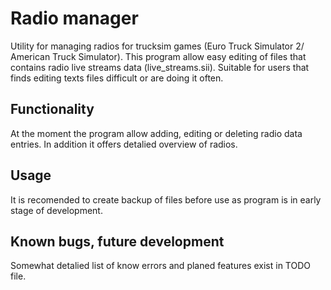 # Radio manager
Utility for managing radios for trucksim games (Euro Truck Simulator 2/ American Truck Simulator). This program allow easy editing of files that contains radio live streams data (live_streams.sii). Suitable for users that finds editing texts files difficult or are doing it often. 
## Functionality
At the moment the program allow adding, editing or deleting radio data entries. In addition it offers detalied overview of radios.
## Usage
It is recomended to create backup of files before use as program is in early stage of development. 
## Known bugs, future development
Somewhat detalied list of know errors and planed features exist in TODO file. 
